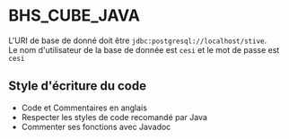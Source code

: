 # BHS_CUBE_JAVA

L'URI de base de donné doit être `jdbc:postgresql://localhost/stive`.  
Le nom d'utilisateur de la base de donnée est `cesi` et le mot de passe est `cesi`

## Style d'écriture du code
- Code et Commentaires en anglais
- Respecter les styles de code recomandé par Java
- Commenter ses fonctions avec Javadoc
